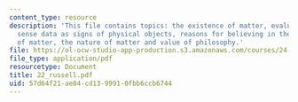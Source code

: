 ```yaml
---
content_type: resource
description: 'This file contains topics: the existence of matter, evaluation of Descartes,
  sense data as signs of physical objects, reasons for believing in the existence
  of matter, the nature of matter and value of philosophy.'
file: https://ol-ocw-studio-app-production.s3.amazonaws.com/courses/24-01-classics-in-western-philosophy-spring-2006/57d64f21ae84cd1399910fbb6ccb6744_22_russell.pdf
file_type: application/pdf
resourcetype: Document
title: 22_russell.pdf
uid: 57d64f21-ae84-cd13-9991-0fbb6ccb6744
---
```

